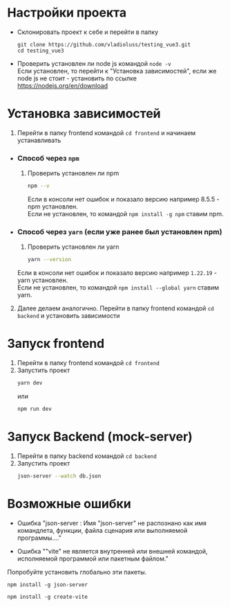 # Настройки проекта

- Склонировать проект к себе и перейти в папку
	```git
	git clone https://github.com/vladioluss/testing_vue3.git
	cd testing_vue3
	```
	

- Проверить установлен ли node js командой ```node -v```<br>
	Если установлен, то перейти к "Установка зависимостей", если же node js не стоит - установить по ссылке https://nodejs.org/en/download

# Установка зависимостей
1. Перейти в папку frontend командой ```cd frontend``` и начинаем устанавливать 

- ### Способ через ```npm```
	1. Проверить установлен ли npm
		```sh
		npm --v
		```
		Если в консоли нет ошибок и показало версию например 8.5.5 - npm установлен.<br>
		Если не установлен, то командой ```npm install -g npm``` ставим npm.

- ### Способ через ```yarn``` (если уже ранее был установлен npm)
	1. Проверить установлен ли yarn
		```sh
		yarn --version
		```
	Если в консоли нет ошибок и показало версию например ```1.22.19``` - yarn установлен.<br>
	Если не установлен, то командой ```npm install --global yarn``` ставим yarn.

2. Далее делаем аналогично. Перейти в папку frontend командой ```cd backend``` и установить зависимости
	
# Запуск frontend
1. Перейти в папку frontend командой ```cd frontend```
2. Запустить проект
	```sh
	yarn dev
	```
	или
	```sh
	npm run dev
	```


# Запуск Backend (mock-server)
1. Перейти в папку backend командой ```cd backend```
2. Запустить проект
	```sh
	json-server --watch db.json
	```

# Возможные ошибки
- Ошибка "json-server : Имя "json-server" не распознано как имя командлета, функции, файла сценария или выполняемой программы...."

- Ошибка ""vite" не является внутренней или внешней командой, исполняемой программой или пакетным файлом."

Попробуйте установить глобально эти пакеты.

```npm install -g json-server```

```npm install -g create-vite```